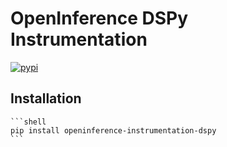 # OpenInference DSPy Instrumentation

[![pypi](https://badge.fury.io/py/openinference-instrumentation-dspy.svg)](https://pypi.org/project/openinference-instrumentation-dspy/)

## Installation

    ```shell
    pip install openinference-instrumentation-dspy
    ```
